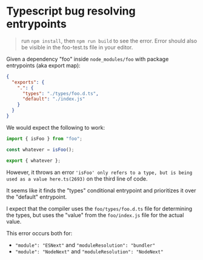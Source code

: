 # Typescript bug resolving entrypoints

> run `npm install`, then `npm run build` to see the error.
> Error should also be visible in the foo-test.ts file in your editor.

Given a dependency "foo" inside `node_modules/foo` with package entrypoints (aka export map):

```json
{
  "exports": {
    ".": {
      "types": "./types/foo.d.ts",
      "default": "./index.js"
    }
  }
}
```

We would expect the following to work:

```js
import { isFoo } from "foo";

const whatever = isFoo();

export { whatever };
```

However, it throws an error `'isFoo' only refers to a type, but is being used as a value here.ts(2693)` on the third line of code.

It seems like it finds the "types" conditional entrypoint and prioritizes it over the "default" entrypoint.

I expect that the compiler uses the `foo/types/foo.d.ts` file for determining the types, but uses the "value" from the `foo/index.js` file for the actual value.

This error occurs both for:

- `"module": "ESNext"` and `"moduleResolution": "bundler"`
- `"module": "NodeNext"` and `"moduleResolution": "NodeNext"`
